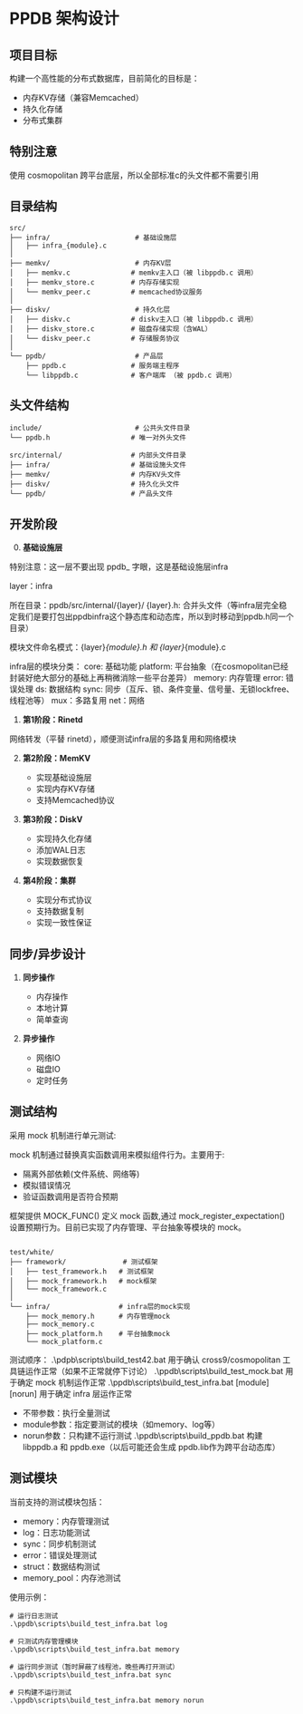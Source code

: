 ﻿# PPDB 架构设计

## 项目目标

构建一个高性能的分布式数据库，目前简化的目标是：
- 内存KV存储（兼容Memcached）
- 持久化存储
- 分布式集群

## 特别注意

使用 cosmopolitan 跨平台底层，所以全部标准c的头文件都不需要引用

## 目录结构

```
src/
├── infra/                     # 基础设施层
│   ├── infra_{module}.c          
│
├── memkv/                     # 内存KV层
│   ├── memkv.c               # memkv主入口（被 libppdb.c 调用）
│   ├── memkv_store.c         # 内存存储实现
│   └── memkv_peer.c          # memcached协议服务
│
├── diskv/                     # 持久化层
│   ├── diskv.c               # diskv主入口（被 libppdb.c 调用）
│   ├── diskv_store.c         # 磁盘存储实现（含WAL）
│   └── diskv_peer.c          # 存储服务协议
│
└── ppdb/                      # 产品层
    ├── ppdb.c                # 服务端主程序
    └── libppdb.c             # 客户端库 （被 ppdb.c 调用）
```

## 头文件结构

```
include/                       # 公共头文件目录
└── ppdb.h                    # 唯一对外头文件

src/internal/                 # 内部头文件目录
├── infra/                    # 基础设施头文件
├── memkv/                    # 内存KV头文件
├── diskv/                    # 持久化头文件
└── ppdb/                     # 产品头文件
```

## 开发阶段

0. **基础设施层**

特别注意：这一层不要出现 ppdb_ 字眼，这是基础设施层infra

layer：infra

所在目录：ppdb/src/internal/{layer}/
{layer}.h: 合并头文件（等infra层完全稳定我们是要打包出ppdbinfra这个静态库和动态库，所以到时移动到ppdb.h同一个目录）

模块文件命名模式：{layer}_{module}.h 和 {layer}_{module}.c

infra层的模块分类：
core: 基础功能
platform: 平台抽象（在cosmopolitan已经封装好绝大部分的基础上再稍微消除一些平台差异）
memory: 内存管理
error: 错误处理
ds: 数据结构
sync: 同步（互斥、锁、条件变量、信号量、无锁lockfree、线程池等）
mux：多路复用
net：网络

1. **第1阶段：Rinetd**

网络转发（平替 rinetd），顺便测试infra层的多路复用和网络模块

2. **第2阶段：MemKV**
   - 实现基础设施层
   - 实现内存KV存储
   - 支持Memcached协议

3. **第3阶段：DiskV**
   - 实现持久化存储
   - 添加WAL日志
   - 实现数据恢复

4. **第4阶段：集群**
   - 实现分布式协议
   - 支持数据复制
   - 实现一致性保证

## 同步/异步设计

1. **同步操作**
   - 内存操作
   - 本地计算
   - 简单查询

2. **异步操作**
   - 网络IO
   - 磁盘IO
   - 定时任务

## 测试结构

采用 mock 机制进行单元测试:

mock 机制通过替换真实函数调用来模拟组件行为。主要用于:
- 隔离外部依赖(文件系统、网络等)
- 模拟错误情况
- 验证函数调用是否符合预期

框架提供 MOCK_FUNC() 定义 mock 函数,通过 mock_register_expectation() 设置预期行为。目前已实现了内存管理、平台抽象等模块的 mock。

```

test/white/
├── framework/              # 测试框架
│   ├── test_framework.h   # 测试框架
│   ├── mock_framework.h   # mock框架
│   └── mock_framework.c
│
└── infra/                 # infra层的mock实现
    ├── mock_memory.h      # 内存管理mock
    ├── mock_memory.c
    ├── mock_platform.h    # 平台抽象mock
    └── mock_platform.c

```

测试顺序：
.\pdpb\scripts\build_test42.bat 用于确认 cross9/cosmopolitan 工具链运作正常（如果不正常就停下讨论）
.\ppdb\scripts\build_test_mock.bat 用于确定 mock 机制运作正常
.\ppdb\scripts\build_test_infra.bat [module] [norun] 用于确定 infra 层运作正常
  - 不带参数：执行全量测试
  - module参数：指定要测试的模块（如memory、log等）
  - norun参数：只构建不运行测试
.\ppdb\scripts\build_ppdb.bat 构建 libppdb.a 和 ppdb.exe（以后可能还会生成 ppdb.lib作为跨平台动态库）

## 测试模块
当前支持的测试模块包括：
- memory：内存管理测试
- log：日志功能测试
- sync：同步机制测试
- error：错误处理测试
- struct：数据结构测试
- memory_pool：内存池测试

使用示例：
```batch
# 运行日志测试
.\ppdb\scripts\build_test_infra.bat log

# 只测试内存管理模块
.\ppdb\scripts\build_test_infra.bat memory

# 运行同步测试（暂时屏蔽了线程池，晚些再打开测试）
.\ppdb\scripts\build_test_infra.bat sync

# 只构建不运行测试
.\ppdb\scripts\build_test_infra.bat memory norun
```
